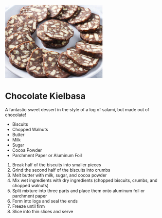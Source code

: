 ![Chocolate Kielbasa](img/chocolate.jpg)


# Chocolate Kielbasa

A fantastic sweet dessert in the style of a log of salami, but made out of chocolate!

- Biscuits
- Chopped Walnuts
- Butter
- Milk
- Sugar
- Cocoa Powder
- Parchment Paper or Aluminum Foil

1. Break half of the biscuits into smaller pieces
2. Grind the second half of the biscuits into crumbs
3. Melt butter with milk, sugar, and cocoa powder
4. Mix wet ingredients with dry ingredients (chopped biscuits, crumbs, and chopped walnuts)
5. Split mixture into three parts and place them onto aluminum foil or parchment paper
6. Form into logs and seal the ends
7. Freeze until firm
8. Slice into thin slices and serve